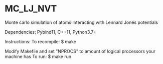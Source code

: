 # MC_LJ_NVT
Monte carlo simulation of atoms interacting with Lennard Jones potentials

Dependencies:
Pybind11, C++11, Python3.7+

Instructions:
To recompile: $ make

Modify Makefile and set "NPROCS" to amount of logical processors your machine has
To run: $ make run
